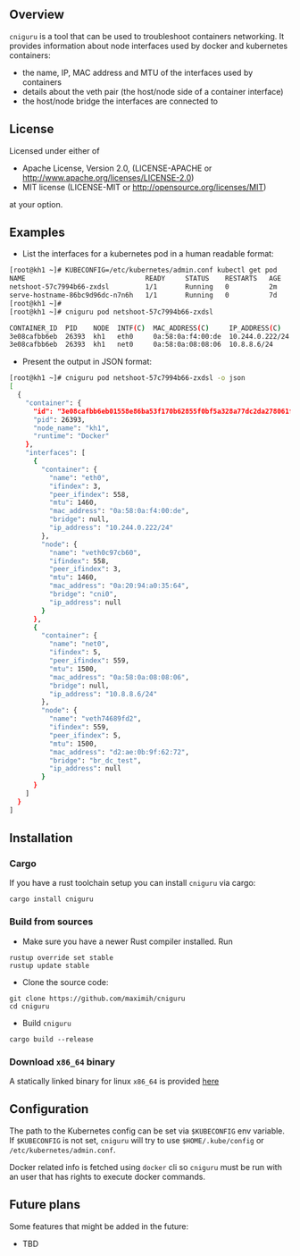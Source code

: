 Overview
--------

`cniguru` is a tool that can be used to troubleshoot containers networking.
It provides information about node interfaces used by docker and kubernetes containers:
- the name, IP, MAC address and MTU of the interfaces used by containers
- details about the veth pair (the host/node side of a container interface)
- the host/node bridge the interfaces are connected to

License
-------

Licensed under either of

* Apache License, Version 2.0, (LICENSE-APACHE or http://www.apache.org/licenses/LICENSE-2.0)
* MIT license (LICENSE-MIT or http://opensource.org/licenses/MIT)

at your option.

Examples
--------

* List the interfaces for a kubernetes pod in a human readable format:

```bash
[root@kh1 ~]# KUBECONFIG=/etc/kubernetes/admin.conf kubectl get pod
NAME                              READY     STATUS    RESTARTS   AGE
netshoot-57c7994b66-zxdsl         1/1       Running   0          2m
serve-hostname-86bc9d96dc-n7n6h   1/1       Running   0          7d
[root@kh1 ~]# 
[root@kh1 ~]# cniguru pod netshoot-57c7994b66-zxdsl 

CONTAINER_ID  PID    NODE  INTF(C)  MAC_ADDRESS(C)     IP_ADDRESS(C)    INTF(N)       BRIDGE(N)
3e08cafbb6eb  26393  kh1   eth0     0a:58:0a:f4:00:de  10.244.0.222/24  veth0c97cb60  cni0
3e08cafbb6eb  26393  kh1   net0     0a:58:0a:08:08:06  10.8.8.6/24      veth74689fd2  br_dc_test

```

* Present the output in JSON format:

```bash
[root@kh1 ~]# cniguru pod netshoot-57c7994b66-zxdsl -o json
[
  {
    "container": {
      "id": "3e08cafbb6eb01558e86ba53f170b62855f0bf5a328a77dc2da278061ff7fdc8",
      "pid": 26393,
      "node_name": "kh1",
      "runtime": "Docker"
    },
    "interfaces": [
      {
        "container": {
          "name": "eth0",
          "ifindex": 3,
          "peer_ifindex": 558,
          "mtu": 1460,
          "mac_address": "0a:58:0a:f4:00:de",
          "bridge": null,
          "ip_address": "10.244.0.222/24"
        },
        "node": {
          "name": "veth0c97cb60",
          "ifindex": 558,
          "peer_ifindex": 3,
          "mtu": 1460,
          "mac_address": "0a:20:94:a0:35:64",
          "bridge": "cni0",
          "ip_address": null
        }
      },
      {
        "container": {
          "name": "net0",
          "ifindex": 5,
          "peer_ifindex": 559,
          "mtu": 1500,
          "mac_address": "0a:58:0a:08:08:06",
          "bridge": null,
          "ip_address": "10.8.8.6/24"
        },
        "node": {
          "name": "veth74689fd2",
          "ifindex": 559,
          "peer_ifindex": 5,
          "mtu": 1500,
          "mac_address": "d2:ae:0b:9f:62:72",
          "bridge": "br_dc_test",
          "ip_address": null
        }
      }
    ]
  }
]
```

Installation
------------

### Cargo

If you have a rust toolchain setup you can install `cniguru` via cargo:

```
cargo install cniguru
```

### Build from sources

* Make sure you have a newer Rust compiler installed. Run

```
rustup override set stable
rustup update stable
```


* Clone the source code:

```
git clone https://github.com/maximih/cniguru
cd cniguru
```

* Build `cniguru`

```
cargo build --release
```

### Download `x86_64` binary

A statically linked binary for linux `x86_64` is provided [here](https://github.com/maximih/cniguru/releases/download/0.2.0/cniguru_x86_64_0.2.0.tar.gz)

Configuration
-------------

The path to the Kubernetes config can be set via `$KUBECONFIG` env variable.
If `$KUBECONFIG` is not set, `cniguru` will try to use `$HOME/.kube/config` or `/etc/kubernetes/admin.conf`.

Docker related info is fetched using `docker` cli so `cniguru` must be run with an user that has rights to execute docker commands.

Future plans
------------

Some features that might be added in the future:

* TBD
